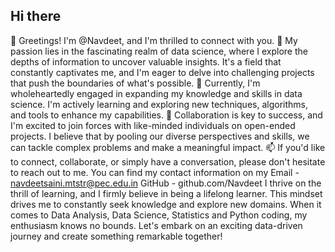 ## Hi there 

👋 Greetings! I'm @Navdeet, and I'm thrilled to connect with you.
👀 My passion lies in the fascinating realm of data science, where I explore the depths of information to uncover valuable insights. It's a field that constantly captivates me, and I'm eager to delve into challenging projects that push the boundaries of what's possible.
🌱 Currently, I'm wholeheartedly engaged in expanding my knowledge and skills in data science. I'm actively learning and exploring new techniques, algorithms, and tools to enhance my capabilities.
💞️ Collaboration is key to success, and I'm excited to join forces with like-minded individuals on open-ended projects. I believe that by pooling our diverse perspectives and skills, we can tackle complex problems and make a meaningful impact.
📫 If you'd like to connect, collaborate, or simply have a conversation, please don't hesitate to reach out to me. You can find my contact information on my Email - navdeetsaini.mtstr@pec.edu.in
GitHub - github.com/Navdeet
I thrive on the thrill of learning, and I firmly believe in being a lifelong learner. This mindset drives me to constantly seek knowledge and explore new domains. When it comes to Data Analysis, Data Science, Statistics and Python coding, my enthusiasm knows no bounds. Let's embark on an exciting data-driven journey and create something remarkable together!
